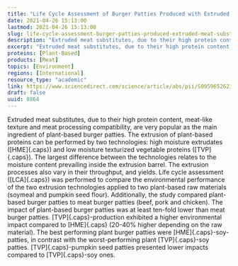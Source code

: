 ```yaml
---
title: "Life Cycle Assessment of Burger Patties Produced with Extruded Meat Substitutes"
date: 2021-04-26 15:13:00
lastmod: 2021-04-26 15:13:00
slug: life-cycle-assessment-burger-patties-produced-extruded-meat-substitutes
description: "Extruded meat substitutes, due to their high protein content, meat-like texture and meat processing compatibility, are very popular as the main ingredient of plant-based burger patties. The extrusion of plant-based proteins can be performed by two technologies: high moisture extrudates (HME) and low moisture texturized vegetable proteins (TVP). The largest difference between the technologies relates to the moisture content prevailing inside the extrusion barrel. The extrusion processes also vary in their throughput, and yields."
excerpt: "Extruded meat substitutes, due to their high protein content, meat-like texture and meat processing compatibility, are very popular as the main ingredient of plant-based burger patties. The extrusion of plant-based proteins can be performed by two technologies: high moisture extrudates (HME) and low moisture texturized vegetable proteins (TVP). The largest difference between the technologies relates to the moisture content prevailing inside the extrusion barrel. The extrusion processes also vary in their throughput, and yields."
proteins: [Plant-Based]
products: [Meat]
topics: [Environment]
regions: [International]
resource_type: "academic"
link: https://www.sciencedirect.com/science/article/abs/pii/S0959652621013962
draft: false
uuid: 8864
---
```

Extruded meat substitutes, due to their high protein content, meat-like
texture and meat processing compatibility, are very popular as the main
ingredient of plant-based burger patties. The extrusion of plant-based
proteins can be performed by two technologies: high moisture extrudates
([HME]{.caps}) and low moisture texturized vegetable proteins
([TVP]{.caps}). The largest difference between the technologies relates
to the moisture content prevailing inside the extrusion barrel. The
extrusion processes also vary in their throughput, and yields. Life
cycle assessment ([LCA]{.caps}) was performed to compare the
environmental performance of the two extrusion technologies applied to
two plant-based raw materials (soymeal and pumpkin seed flour).
Additionally, the study compared plant-based burger patties to meat
burger patties (beef, pork and chicken). The impact of plant-based
burger patties was at least ten-fold lower than meat burger patties.
[TVP]{.caps}-production exhibited a higher environmental impact compared
to [HME]{.caps} (20-40% higher depending on the raw material). The best
performing plant burger patties were [HME]{.caps}-soy-patties, in
contrast with the worst-performing plant [TVP]{.caps}-soy patties.
[TVP]{.caps}-pumpkin seed patties presented lower impacts compared to
[TVP]{.caps}-soy ones.

